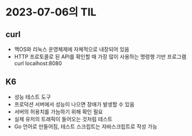 # 2023-07-06의 TIL

## curl

- 맥OS와 리눅스 운영체제에 자체적으로 내장되어 있음
- HTTP 프로토콜로 된 API를 확인할 때 가장 많이 사용하는 명령행 기반 프로그램
  curl localhost:8080

## K6

- 성능 테스트 도구
- 프로덕션 서버에서 성능이 나으면 장애가 발생할 수 있음
- 서버의 허용치를 가늠하기 위해 확인 필요
- 실제 유저의 트래픽이 들어오는 것처럼 테스트
- Go 언어로 만들어짐, 테스트 스크립트는 자바스크립트로 작성 가능
